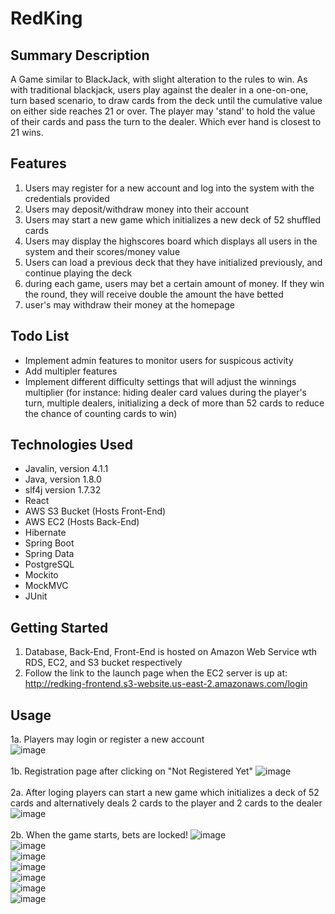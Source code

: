 # RedKing
## Summary Description

A Game similar to BlackJack, with slight alteration to the rules to win. As with traditional blackjack, users play against the dealer in a one-on-one, turn based scenario, to draw cards from the deck until the cumulative value on either side reaches 21 or over. The player may 'stand' to hold the value of their cards and pass the turn to the dealer. Which ever hand is closest to 21 wins.

## Features

1. Users may register for a new account and log into the system with the credentials provided
2. Users may deposit/withdraw money into their account
3. Users may start a new game which initializes a new deck of 52 shuffled cards
4. Users may display the highscores board which displays all users in the system and their scores/money value
5. Users can load a previous deck that they have initialized previously, and continue playing the deck
6. during each game, users may bet a certain amount of money. If they win the round, they will receive double the amount the have betted
7. user's may withdraw their money at the homepage

## Todo List
- Implement admin features to monitor users for suspicous activity
- Add multipler features 
- Implement different difficulty settings that will adjust the winnings multiplier (for instance: hiding dealer card values during the player's turn, multiple dealers, initializing a deck of more than 52 cards to reduce the chance of counting cards to win)  

## Technologies Used
- Javalin, version 4.1.1
- Java, version 1.8.0
- slf4j version 1.7.32
- React
- AWS S3 Bucket (Hosts Front-End)
- AWS EC2 (Hosts Back-End)
- Hibernate
- Spring Boot
- Spring Data
- PostgreSQL
- Mockito
- MockMVC
- JUnit

## Getting Started
1. Database, Back-End, Front-End is hosted on Amazon Web Service wth RDS, EC2, and S3 bucket respectively
2. Follow the link to the launch page when the EC2 server is up at:<br/> http://redking-frontend.s3-website.us-east-2.amazonaws.com/login 

## Usage
1a. Players may login or register a new account<br/>
![image](https://user-images.githubusercontent.com/101683611/172219055-bf0743e1-457b-47c3-87a3-1841dd598b06.png)<br/><br/>
1b. Registration page after clicking on "Not Registered Yet"
![image](https://user-images.githubusercontent.com/101683611/172267260-024bcf45-b544-4b47-8de3-3ee974a9b2cf.png)<br/><br/>
2a. After loging players can start a new game which initializes a deck of 52 cards and alternatively deals 2 cards to the player and 2 cards to the dealer
![image](https://user-images.githubusercontent.com/101683611/172511233-a72a0ac9-c363-4710-b5de-6f60b49690f1.png)<br/><br/>
2b. When the game starts, bets are locked!
![image](https://user-images.githubusercontent.com/101683611/172266261-9acb9f9d-9aba-4d65-881d-d3ee90ba4e91.png)<br/>
![image](https://user-images.githubusercontent.com/101683611/172266926-c7410081-75e1-4b56-84a3-4d0deaf63d66.png)<br/>
![image](https://user-images.githubusercontent.com/101683611/172266967-fda92b67-846c-4e9b-96c1-667bbfaaa8c5.png)<br/>
![image](https://user-images.githubusercontent.com/101683611/172266990-56f0e6e0-6af4-41dc-9e8c-1ad7d4dfb181.png)<br/>
![image](https://user-images.githubusercontent.com/101683611/172267101-63ccca7a-00d7-4a4d-86ed-40ea437941f8.png)<br/>
![image](https://user-images.githubusercontent.com/101683611/172267187-431f753b-3dd8-41c0-8c35-b685d1f7ac52.png)<br/>
![image](https://user-images.githubusercontent.com/101683611/172273833-aba08df6-a6a3-4f02-81ae-4893b16f9f06.png)<br/>










